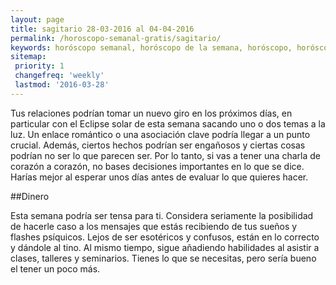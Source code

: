 ```yaml
---
layout: page
title: sagitario 28-03-2016 al 04-04-2016 
permalink: /horoscopo-semanal-gratis/sagitario/
keywords: horóscopo semanal, horóscopo de la semana, horóscopo, horóscopo gratis,horóscopos, horóscopo esperanza gracia, horoscopos sagitario la semana, horóscopos gratis, Tarot, Astrologia, Zodíaco, sagitario, horoscopo gratis
sitemap:
 priority: 1
 changefreq: 'weekly'
 lastmod: '2016-03-28'
---
```

Tus relaciones podrían tomar un nuevo giro en los próximos días, en particular con el Eclipse solar de esta semana sacando uno o dos temas a la luz. Un enlace romántico o una asociación clave podría llegar a un punto crucial. Además, ciertos hechos podrían ser engañosos y ciertas cosas podrían no ser lo que parecen ser. Por lo tanto, si vas a tener una charla de corazón a corazón, no bases decisiones importantes en lo que se dice. Harías mejor al esperar unos días antes de evaluar lo que quieres hacer.

##Dinero

Esta semana podría ser tensa para ti. Considera seriamente la posibilidad  de hacerle caso a los mensajes que estás recibiendo de tus sueños y flashes psíquicos. Lejos de ser esotéricos y confusos, están en lo correcto y dándole al tino. Al mismo tiempo, sigue añadiendo habilidades al asistir a clases, talleres y seminarios. Tienes lo que se necesitas, pero sería bueno el tener un poco más.